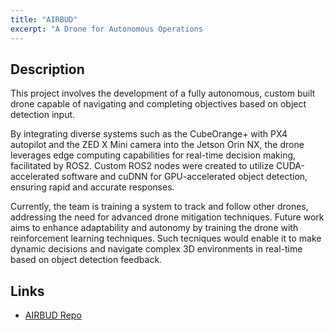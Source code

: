 ```yaml
---
title: "AIRBUD"
excerpt: "A Drone for Autonomous Operations
---
```


## Description

This project involves the development of a fully autonomous, custom built drone capable of navigating and completing objectives based on object detection input. 

By integrating diverse systems such as the CubeOrange+ with PX4 autopilot and the ZED X Mini camera into the Jetson Orin NX, the drone leverages edge computing capabilities for real-time decision making, facilitated by ROS2. Custom ROS2 nodes were created to utilize CUDA-accelerated software and cuDNN for GPU-accelerated object detection, ensuring rapid and accurate responses. 

Currently, the team is training a system to track and follow other drones, addressing the need for advanced drone mitigation techniques. Future work aims to enhance adaptability and autonomy by training the drone with reinforcement learning techniques. Such tecniques would enable it to make dynamic decisions and navigate complex 3D environments in real-time based on object detection feedback.

## Links

- [AIRBUD Repo](https://github.com/eppl-erau-db/AIRBUD)
